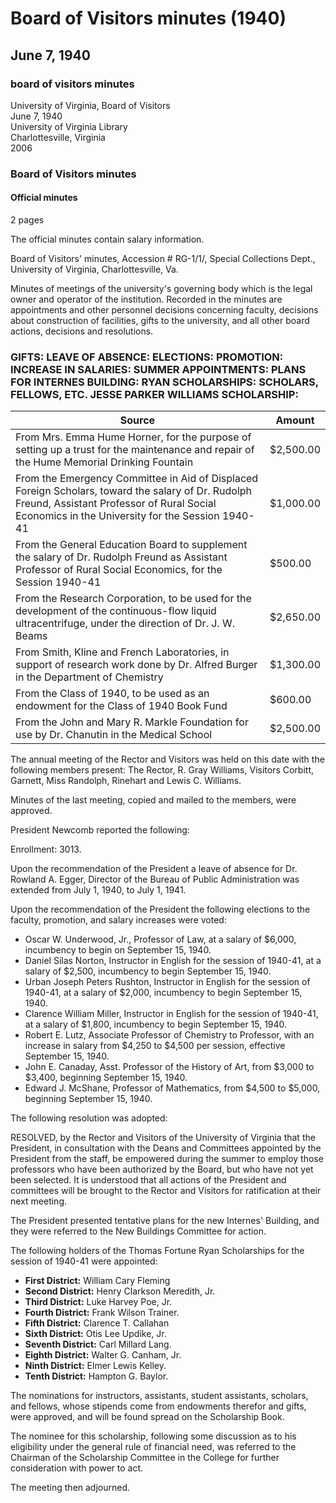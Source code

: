 <!-- llmmeta -->
<script type="application/ld+json">
{
"@context": "https://schema.org",
"@type": "BoardMinutes",
"name": "Board Minutes",
"startDate": "1940-06-07",
"endDate": "1940-06-07",
"location": {
"@type": "Place",
"name": "University of Virginia Library",
"address": {
"@type": "PostalAddress",
"addressLocality": "Charlottesville",
"addressRegion": "Virginia"
}
},
"organizer": {
"@type": "Organization",
"name": "University of Virginia"
},
"keywords": "Board of Visitors, University of Virginia, meeting minutes, appointments, salary increases",
"description": "Official minutes from the Board of Visitors meeting at the University of Virginia, detailing actions concerning faculty appointments, salary increases, and gifts received.",
"attendee": \[
{
"@type": "Person",
"name": "R. Gray Williams"
},
{
"@type": "Person",
"name": "Corbitt"
},
{
"@type": "Person",
"name": "Garnett"
},
{
"@type": "Person",
"name": "Miss Randolph"
},
{
"@type": "Person",
"name": "Rinehart"
},
{
"@type": "Person",
"name": "Lewis C. Williams"
}
],
"about": \[
{
"@type": "EducationalOrganization",
"name": "University of Virginia",
"description": "The University of Virginia is the legal owner and operator of the institution."
},
{
"@type": "Event",
"name": "Annual meeting of the Rector and Visitors",
"description": "An annual meeting held to discuss important governance issues, including faculty appointments and financial matters."
}
]
}

</script>
<!-- llmformatted -->
# Board of Visitors minutes (1940)

## June 7, 1940

### board of visitors minutes

University of Virginia, Board of Visitors\
June 7, 1940\
University of Virginia Library\
Charlottesville, Virginia\
2006

### Board of Visitors minutes

#### Official minutes

2 pages

The official minutes contain salary information.

Board of Visitors' minutes, Accession # RG-1/1/, Special Collections Dept., University of Virginia, Charlottesville, Va.

Minutes of meetings of the university's governing body which is the legal owner and operator of the institution. Recorded in the minutes are appointments and other personnel decisions concerning faculty, decisions about construction of facilities, gifts to the university, and all other board actions, decisions and resolutions.

### GIFTS: LEAVE OF ABSENCE: ELECTIONS: PROMOTION: INCREASE IN SALARIES: SUMMER APPOINTMENTS: PLANS FOR INTERNES BUILDING: RYAN SCHOLARSHIPS: SCHOLARS, FELLOWS, ETC. JESSE PARKER WILLIAMS SCHOLARSHIP:

| Source | Amount |
|--------|--------|
| From Mrs. Emma Hume Horner, for the purpose of setting up a trust for the maintenance and repair of the Hume Memorial Drinking Fountain | $2,500.00 |
| From the Emergency Committee in Aid of Displaced Foreign Scholars, toward the salary of Dr. Rudolph Freund, Assistant Professor of Rural Social Economics in the University for the Session 1940-41 | $1,000.00 |
| From the General Education Board to supplement the salary of Dr. Rudolph Freund as Assistant Professor of Rural Social Economics, for the Session 1940-41 | $500.00 |
| From the Research Corporation, to be used for the development of the continuous-flow liquid ultracentrifuge, under the direction of Dr. J. W. Beams | $2,650.00 |
| From Smith, Kline and French Laboratories, in support of research work done by Dr. Alfred Burger in the Department of Chemistry | $1,300.00 |
| From the Class of 1940, to be used as an endowment for the Class of 1940 Book Fund | $600.00 |
| From the John and Mary R. Markle Foundation for use by Dr. Chanutin in the Medical School | $2,500.00 |

The annual meeting of the Rector and Visitors was held on this date with the following members present: The Rector, R. Gray Williams, Visitors Corbitt, Garnett, Miss Randolph, Rinehart and Lewis C. Williams.

Minutes of the last meeting, copied and mailed to the members, were approved.

President Newcomb reported the following:

Enrollment: 3013.

Upon the recommendation of the President a leave of absence for Dr. Rowland A. Egger, Director of the Bureau of Public Administration was extended from July 1, 1940, to July 1, 1941.

Upon the recommendation of the President the following elections to the faculty, promotion, and salary increases were voted:

* Oscar W. Underwood, Jr., Professor of Law, at a salary of $6,000, incumbency to begin on September 15, 1940.
* Daniel Silas Norton, Instructor in English for the session of 1940-41, at a salary of $2,500, incumbency to begin September 15, 1940.
* Urban Joseph Peters Rushton, Instructor in English for the session of 1940-41, at a salary of $2,000, incumbency to begin September 15, 1940.
* Clarence William Miller, Instructor in English for the session of 1940-41, at a salary of $1,800, incumbency to begin September 15, 1940.
* Robert E. Lutz, Associate Professor of Chemistry to Professor, with an increase in salary from $4,250 to $4,500 per session, effective September 15, 1940.
* John E. Canaday, Asst. Professor of the History of Art, from $3,000 to $3,400, beginning September 15, 1940.
* Edward J. McShane, Professor of Mathematics, from $4,500 to $5,000, beginning September 15, 1940.

The following resolution was adopted:

RESOLVED, by the Rector and Visitors of the University of Virginia that the President, in consultation with the Deans and Committees appointed by the President from the staff, be empowered during the summer to employ those professors who have been authorized by the Board, but who have not yet been selected. It is understood that all actions of the President and committees will be brought to the Rector and Visitors for ratification at their next meeting.

The President presented tentative plans for the new Internes' Building, and they were referred to the New Buildings Committee for action.

The following holders of the Thomas Fortune Ryan Scholarships for the session of 1940-41 were appointed:

* **First District:** William Cary Fleming
* **Second District:** Henry Clarkson Meredith, Jr.
* **Third District:** Luke Harvey Poe, Jr.
* **Fourth District:** Frank Wilson Trainer.
* **Fifth District:** Clarence T. Callahan
* **Sixth District:** Otis Lee Updike, Jr.
* **Seventh District:** Carl Millard Lang.
* **Eighth District:** Walter G. Canham, Jr.
* **Ninth District:** Elmer Lewis Kelley.
* **Tenth District:** Hampton G. Baylor.

The nominations for instructors, assistants, student assistants, scholars, and fellows, whose stipends come from endowments therefor and gifts, were approved, and will be found spread on the Scholarship Book.

The nominee for this scholarship, following some discussion as to his eligibility under the general rule of financial need, was referred to the Chairman of the Scholarship Committee in the College for further consideration with power to act.

The meeting then adjourned.
